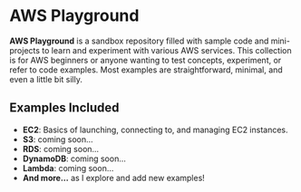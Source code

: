 # AWS Playground

**AWS Playground** is a sandbox repository filled with sample code and mini-projects to learn and experiment with various AWS services. This collection is for AWS beginners or anyone wanting to test concepts, experiment, or refer to code examples. Most examples are straightforward, minimal, and even a little bit silly.

## Examples Included

- **EC2**: Basics of launching, connecting to, and managing EC2 instances.
- **S3**: coming soon...
- **RDS**: coming soon...
- **DynamoDB**: coming soon...
- **Lambda**: coming soon...
- **And more...** as I explore and add new examples!